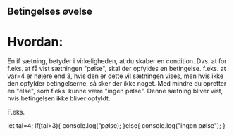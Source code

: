 ## Betingelses øvelse

# Hvordan:
En if sætning, betyder i virkeligheden, at du skaber en condition. Dvs. at for f.eks. at få vist sætningen "pølse", skal der opfyldes en betingelse. f.eks. at var=4 er højere end 3, hvis den er dette vil sætningen vises, men hvis ikke den opfylder betingelserne, så sker der ikke noget. Med mindre du opretter en "else", som f.eks. kunne være "ingen pølse". Denne sætning bliver vist, hvis betingelsen ikke bliver opfyldt.

F.eks.

let tal=4;
if(tal>3){
    console.log("pølse);
}else{
    console.log("ingen pølse");
}